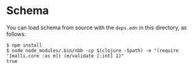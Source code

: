 # Schema

You can load schema from source with the `deps.edn` in this directory, as follows:

```
$ npm install
$ node node_modules/.bin/nbb -cp $(clojure -Spath) -e "(require '[malli.core :as m]) (m/validate [:int] 1)"
true
```
